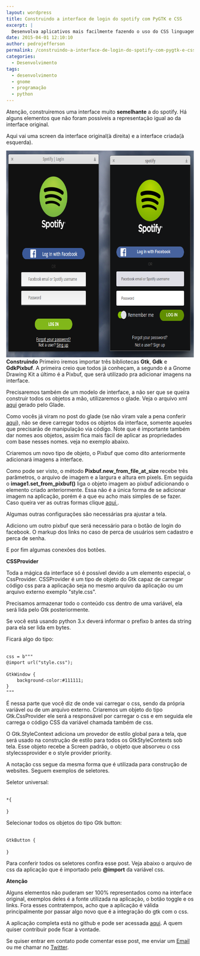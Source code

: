 ```yaml
---
layout: wordpress
title: Construindo a interface de login do spotify com PyGTK e CSS
excerpt: |
  Desenvolva aplicativos mais facilmente fazendo o uso do CSS linguagem de estilo da web agora aplicada a interfaces com Python e Gtk.
date: 2015-04-01 12:10:10
author: pedrojefferson
permalink: /construindo-a-interface-de-login-do-spotify-com-pygtk-e-css/
categories:
  - Desenvolvimento
tags:
  - desenvolvimento
  - gnome
  - programação
  - python
---
```


Atenção, construiremos uma interface muito <strong>semelhante</strong> a do spotify. Há alguns elementos que não foram possíveis a representação igual ao da interface original.

Aqui vai uma screen da interface original(à direita) e a interface criada(à esquerda).

<a href="/assets/wp-content/uploads/2015/03/spotify.png"><img class="aligncenter size-full wp-image-1728" src="/assets/wp-content/uploads/2015/03/spotify.png" alt="spotify" width="749" height="556" /></a>
<strong>Construindo</strong>
Primeiro iremos importar três bibliotecas <strong>Gtk</strong>, <strong>Gdk</strong> e <strong>GdkPixbuf</strong>. A primeira creio que todos já conheçam, a segundo é a Gnome Drawing Kit a último é a Pixbuf, que será utilizado pra adicionar imagens na interface.

Precisaremos também de um modelo de interface, a não ser que se queira construir todos os objetos a mão, utilizaremos o glade. Veja o arquivo xml <a href="https://github.com/1pedro/spotify_app/blob/master/spotify_app.glade"> aqui</a> gerado pelo Glade.

Como vocês já viram no post do glade (se não viram vale a pena conferir <a href="/acelerando-o-desenvolvimento-com-glade"> aqui</a>), não se deve carregar todos os objetos da interface, somente aqueles que precisarão de manipulação via código. Note que é importante também dar nomes aos objetos, assim fica mais fácil de aplicar as propriedades com base nesses nomes. veja no exemplo abaixo.

<script src="//gistfy-app.herokuapp.com/github/1pedro/spotify_app/spotify_app.py?&amp;slice=26:32" type="text/javascript"></script>
Criaremos um novo tipo de objeto, o Pixbuf que como dito anteriormente adicionará imagens a interface.
<script src="//gistfy-app.herokuapp.com/github/1pedro/spotify_app/spotify_app.py?&amp;slice=35:37" type="text/javascript"></script>
Como pode ser visto, o método <strong> Pixbuf.new_from_file_at_size </strong> recebe três parâmetros, o arquivo de imagem e a largura e altura em pixels. Em seguida o <strong>image1.set_from_pixbuf()</strong> liga o objeto imagem ao pixbuf adicionando o elemento criado anteriormente. Essa não é a única forma de se adicionar imagem na aplicação, porém é a que eu acho mais simples de se fazer. Caso queira ver as outras formas clique <a href="https://developer.gnome.org/gtk3/stable/GtkImage.html"> aqui </a>.

Algumas outras configurações são necessárias pra ajustar a tela.

<script src="//gistfy-app.herokuapp.com/github/1pedro/spotify_app/spotify_app.py?&amp;slice=39:51" type="text/javascript"></script>

Adiciono um outro pixbuf que será necessário para o botão de login do facebook. O markup dos links no caso de perca de usuários sem cadastro e perca de senha.

E por fim algumas conexões dos botões.

<strong> CSSProvider </strong>

Toda a mágica da interface só é possível devido a um elemento especial, o CssProvider. CSSProvider é um tipo de objeto do Gtk capaz de carregar código css para a aplicação seja no mesmo arquivo da aplicação ou um arquivo externo exemplo "style.css".

Precisamos armazenar todo o conteúdo css dentro de uma variável, ela será lida pelo Gtk posteriormente.

<script src="//gistfy-app.herokuapp.com/github/1pedro/spotify_app/spotify_app.py?&amp;slice=53:61" type="text/javascript"></script>

Se você está usando python 3.x deverá informar o prefixo b antes da string para ela ser lida em bytes.

Ficará algo do tipo:

<pre><code class="python">
css = b&quot;&quot;&quot;
@import url(&quot;style.css&quot;);

GtkWindow {
    background-color:#111111;
}
&quot;&quot;&quot;
</code></pre>

É nessa parte que você diz de onde vai carregar o css, sendo da própria variável ou de um arquivo externo. Criaremos um objeto do tipo Gtk.CssProvider ele será a responsável por carregar o css e em seguida ele carrega o código CSS da variável chamada também de css.

<script src="//gistfy-app.herokuapp.com/github/1pedro/spotify_app/spotify_app.py?&amp;slice=62:64" type="text/javascript"></script>

O Gtk.StyleContext adiciona um provedor de estilo global para a tela, que será usado na construção de estilo para todos os GtkStyleContexts sob tela. Esse objeto recebe a Screen padrão, o objeto que absorveu o css stylecssprovider e o style provider priority.

A notação css segue da mesma forma que é utilizada para construção de websites. Seguem exemplos de seletores.

Seletor universal:


<pre><code class="css">
*{

}
</code></pre>


Selecionar todos os objetos do tipo Gtk button:

<pre><code class="css">
GtkButton {

}
</code></pre>

Para conferir todos os seletores confira esse post.
Veja abaixo o arquivo de css da aplicação que é importado pelo <strong>@import</strong> da variável css.

<script src="//gistfy-app.herokuapp.com/github/1pedro/spotify_app/style.css" type="text/javascript"></script>

<strong> Atenção </strong>

Alguns elementos não puderam ser 100% representados como na interface original, exemplos deles é a fonte utilizada na aplicação, o botão toggle e os links. Fora esses contratempos, acho que a aplicação é válida principalmente por passar algo novo que é a integração do gtk com o css.

A aplicação completa está no github e pode ser acessada <a href="https://github.com/1pedro/spotify_app">aqui</a>. A quem quiser contribuir pode ficar à vontade.

Se quiser entrar em contato pode comentar esse post, me enviar um <a href="mailto:p.dupond@example.com"> Email </a> ou me chamar no <a href="https://twitter.com/_pedrojefferson">Twitter</a>.
